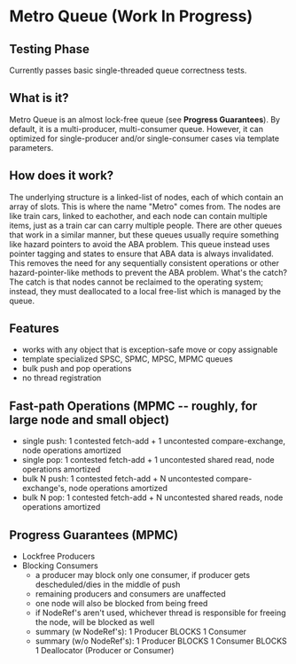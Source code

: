 # Metro Queue (Work In Progress)

## Testing Phase
Currently passes basic single-threaded queue correctness tests.

## What is it?
Metro Queue is an almost lock-free queue (see **Progress Guarantees**).
By default, it is a multi-producer, multi-consumer queue. However,
it can optimized for single-producer and/or single-consumer cases
via template parameters.

## How does it work?
The underlying structure is a linked-list of nodes, each of which
contain an array of slots. This is where the name "Metro" comes from.
The nodes are like train cars, linked to eachother, and each node can
contain multiple items, just as a train car can carry multiple people.
There are other queues that work in a similar manner, but these
queues usually require something like hazard pointers to avoid the ABA
problem. This queue instead uses pointer tagging and states to ensure
that ABA data is always invalidated. This removes the need for any
sequentially consistent operations or other hazard-pointer-like
methods to prevent the ABA problem. What's the catch? The catch is
that nodes cannot be reclaimed to the operating system; instead, they
must deallocated to a local free-list which is managed by the queue.

## Features
* works with any object that is exception-safe move or copy assignable 
* template specialized SPSC, SPMC, MPSC, MPMC queues
* bulk push and pop operations
* no thread registration

## Fast-path Operations (MPMC -- roughly, for large node and small object)
* single push: 1 contested fetch-add + 1 uncontested compare-exchange, node operations amortized 
* single pop: 1 contested fetch-add + 1 uncontested shared read, node operations amortized
* bulk N push: 1 contested fetch-add + N uncontested compare-exchange's, node operations amortized
* bulk N pop: 1 contested fetch-add + N uncontested shared reads, node operations amortized

## Progress Guarantees (MPMC)
* Lockfree Producers
* Blocking Consumers
  * a producer may block only one consumer, if producer gets descheduled/dies in the middle of push
  * remaining producers and consumers are unaffected
  * one node will also be blocked from being freed
  * if NodeRef's aren't used, whichever thread is responsible for freeing the node, will be blocked as well
  * summary (w NodeRef's): 1 Producer BLOCKS 1 Consumer
  * summary (w/o NodeRef's): 1 Producer BLOCKS 1 Consumer BLOCKS 1 Deallocator (Producer or Consumer)
